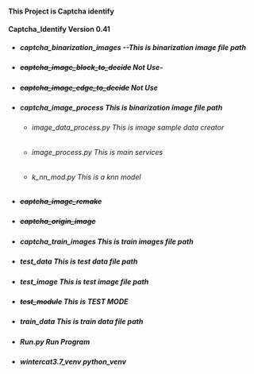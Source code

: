 #### This Project is Captcha identify

#### Captcha_Identify Version 0.41

- ##### captcha_binarization_images --This is binarization image file path

- ##### ~~captcha_image_block_to_decide~~ Not Use-

- ##### ~~captcha_image_edge_to_decide~~ Not Use

- ##### captcha_image_process  This is binarization image file path

  - ###### image_data_process.py  This is  image sample data creator

  - ###### image_process.py  This is main services

  - ###### k_nn_mod.py This is a knn model

- ##### ~~captcha_image_remake~~ 

- ##### ~~captcha_origin_image~~

- ##### captcha_train_images This is train images file path

- ##### test_data This is test data file path

- ##### test_image This is test image file path

- ##### ~~test_module~~ This is TEST MODE

- ##### train_data This is train data file path

- ##### Run.py Run Program

- ##### wintercat3.7_venv python_venv

  